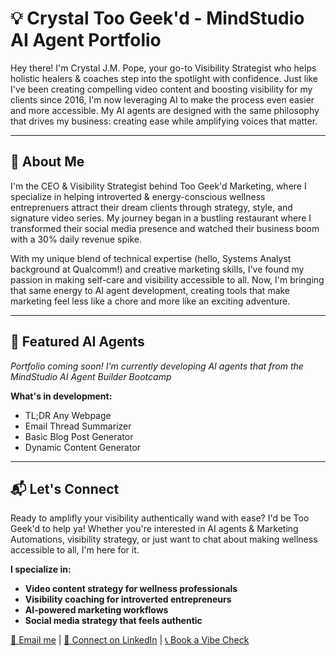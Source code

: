 # 💡 Crystal Too Geek'd - MindStudio AI Agent Portfolio

Hey there! I'm Crystal J.M. Pope, your go-to Visibility Strategist who helps holistic healers & coaches step into the spotlight with confidence. Just like I've been creating compelling video content and boosting visibility for my clients since 2016, I'm now leveraging AI to make the process even easier and more accessible. My AI agents are designed with the same philosophy that drives my business: creating ease while amplifying voices that matter.

---

## 🤖 About Me

I'm the CEO & Visibility Strategist behind Too Geek'd Marketing, where I specialize in helping introverted & energy-conscious wellness entreprenuers attract their dream clients through strategy, style, and signature video series. My journey began in a bustling restaurant where I transformed their social media presence and watched their business boom with a 30% daily revenue spike. 

With my unique blend of technical expertise (hello, Systems Analyst background at Qualcomm!) and creative marketing skills, I've found my passion in making self-care and visibility accessible to all. Now, I'm bringing that same energy to AI agent development, creating tools that make marketing feel less like a chore and more like an exciting adventure.

---

## 🚀 Featured AI Agents

*Portfolio coming soon! I'm currently developing AI agents that from the MindStudio AI Agent Builder Bootcamp*

**What's in development:**
- TL;DR Any Webpage
- Email Thread Summarizer 
- Basic Blog Post Generator
- Dynamic Content Generator

---

## 📬 Let's Connect

Ready to amplifly your visibility authentically wand with ease? I'd be Too Geek'd to help ya! Whether you're interested in AI agents & Marketing Automations, visibility strategy, or just want to chat about making wellness accessible to all, I'm here for it.

**I specialize in:**
- **Video content strategy for wellness professionals**
- **Visibility coaching for introverted entrepreneurs**
- **AI-powered marketing workflows**
- **Social media strategy that feels authentic**

[📧 Email me](mailto:crystal@toogeekd.com) | [💼 Connect on LinkedIn](https://www.linkedin.com/in/crystaltoogeekd) | [📞 Book a Vibe Check](https://www.toogeekd.comlinkedin.com)

